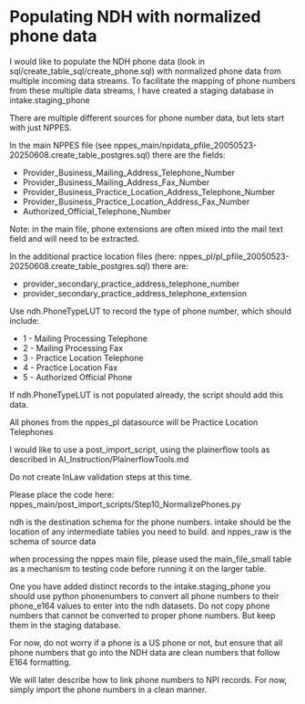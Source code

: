 Populating NDH with normalized phone data
========

I would like to populate the NDH phone data (look in sql/create_table_sql/create_phone.sql)
with normalized phone data from multiple incoming data streams. To facilitate the mapping of phone numbers from these multiple data streams, I have
created a staging database in intake.staging_phone

There are multiple different sources for phone number data, but lets start with just NPPES.

In the main NPPES file (see nppes_main/npidata_pfile_20050523-20250608.create_table_postgres.sql) there are the fields:

* Provider_Business_Mailing_Address_Telephone_Number
* Provider_Business_Mailing_Address_Fax_Number
* Provider_Business_Practice_Location_Address_Telephone_Number
* Provider_Business_Practice_Location_Address_Fax_Number
* Authorized_Official_Telephone_Number

Note: in the main file, phone extensions are often mixed into the mail text field and will need to be extracted.

In the additional practice location files (here: nppes_pl/pl_pfile_20050523-20250608.create_table_postgres.sql) there are:

* provider_secondary_practice_address_telephone_number
* provider_secondary_practice_address_telephone_extension

Use ndh.PhoneTypeLUT to record the type of phone number, which should include:

* 1 - Mailing Processing Telephone
* 2 - Mailing Processing Fax
* 3 - Practice Location Telephone
* 4 - Practice Location Fax
* 5 - Authorized Official Phone

If ndh.PhoneTypeLUT is not populated already, the script should add this data.

All phones from the nppes_pl datasource will be Practice Location Telephones

I would like to use a post_import_script, using the plainerflow tools as described in AI_Instruction/PlainerflowTools.md

Do not create InLaw validation steps at this time.

Please place the code here: nppes_main/post_import_scripts/Step10_NormalizePhones.py

ndh is the destination schema for the phone numbers. intake should be the location of any intermediate tables you need to build. and nppes_raw is the schema of source data

when processing the nppes main file, please used the main_file_small table as a mechanism to testing code before running it on the larger table.

One you have added distinct records to the intake.staging_phone you should use python phonenumbers to convert all phone numbers to their phone_e164 values to enter into the ndh datasets.
Do not copy phone numbers that cannot be converted to proper phone numbers. But keep them in the staging database.

For now, do not worry if a phone is a US phone or not, but ensure that all phone numbers that go into the NDH data are clean numbers that follow E164 formatting.

We will later describe how to link phone numbers to NPI records. For now, simply import the phone numbers in a clean manner.
